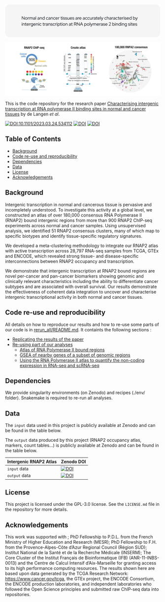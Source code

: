 ![Header](./github-header-image.png)
<!-- # Characterising intergenic transcription at RNA polymerase II binding sites in normal and cancer tissues -->
![Header](./header.png)

This is the code repository for the research paper [Characterising intergenic transcription at RNA polymerase II binding sites in normal and cancer tissues](https://doi.org/10.1101/2023.03.24.534112) by de Langen _et al_. 

[![DOI:10.1101/2023.03.24.534112](http://img.shields.io/badge/DOI-bioRxiv/2023.03.24.534112-B31B1B.svg)](https://doi.org/10.1101/2023.03.24.534112)
[![DOI](https://zenodo.org/badge/DOI/10.5281/zenodo.8091826.svg)](https://doi.org/10.5281/zenodo.8091826)
[![DOI](https://zenodo.org/badge/DOI/10.5281/zenodo.7785393.svg)](https://doi.org/10.5281/zenodo.7785393)

## Table of Contents

- [Background](#background)
- [Code re-use and reproducibility](#code-re-use-and-reproducibility)
- [Dependencies](#dependencies)
- [Data](#data)
- [License](#license)
- [Acknowledgements](#acknowledgements)

## Background

Intergenic transcription in normal and cancerous tissue is pervasive and incompletely understood. To investigate this activity at a global level, we constructed an atlas of over 180,000 consensus RNA Polymerase II (RNAP2) bound intergenic regions from more than 900 RNAP2 ChIP-seq experiments across normal and cancer samples. Using unsupervised analysis, we identified 51 RNAP2 consensus clusters, many of which map to specific biotypes and identify tissue-specific regulatory signatures. 

We developed a meta-clustering methodology to integrate our RNAP2 atlas with active transcription across 28,797 RNA-seq samples from TCGA, GTEx and ENCODE, which revealed strong tissue- and disease-specific interconnections between RNAP2 occupancy and transcription. 

We demonstrate that intergenic transcription at RNAP2 bound regions are novel per-cancer and pan-cancer biomarkers showing genomic and clinically relevant characteristics including the ability to differentiate cancer subtypes and are associated with overall survival. Our results demonstrate the effectiveness of coherent data integration to uncover and characterise intergenic transcriptional activity in both normal and cancer tissues. 

## Code re-use and reproducibility
All details on how to reproduce our results and how to re-use some parts of our code is in [rerun_all/README.md](rerun_all/README.md). It containts the following sections :

* [Replicating the results of the paper](rerun_all/README.md#replicating-the-results-of-the-paper)
* [Re-using part of our analyses](rerun_all/README.md#re-using-part-of-our-analyses)
  + [Atlas of RNA Polymerase II bound regions](rerun_all/README.md#atlas-of-rna-polymerase-ii-bound-regions)
  + [GSEA of nearby genes of a subset of genomic regions](rerun_all/README.md#gsea-of-nearby-genes-of-a-subset-of-genomic-regions)
  + [Using the RNA Polymerase II atlas to quantify the non-coding expression in RNA-seq and scRNA-seq](rerun_all/README.md#using-the-pol-ii-atlas-to-quantify-the-non-coding-expression-in-rna-seq-and-scrna-seq)

## Dependencies
We provide singularity environments (on Zenodo) and recipes (./env/ folder). Snakemake is required to re-run all analyses.


## Data
The `input` data used in this project is publicly available at Zenodo and can be found in the table below.  

The `output` data produced by this project (RNAP2 occupancy atlas, markers, count tables...) is publicly available at Zenodo and can be found in the table below.

Intergenic RNAP2 Atlas | Zenodo DOI
------------- | -------------
`input` data | [![DOI](https://zenodo.org/badge/DOI/10.5281/zenodo.7785393.svg)](https://doi.org/10.5281/zenodo.7785393)
`output` data |  [![DOI](https://zenodo.org/badge/DOI/10.5281/zenodo.8091826.svg)](https://doi.org/10.5281/zenodo.8091826)


## License

This project is licensed under the GPL-3.0 license. See the `LICENSE.md` file in the repository for more details.

## Acknowledgements

This work was supported with ; PhD Fellowship to P.D.L. from the French Ministry of Higher Education and Research (MESR); PhD Fellowship to F.H. from the Provence-Alpes-Côte d’Azur Regional Council (Région SUD); Institut National de la Santé et de la Recherche Médicale (INSERM); The Core Cluster of the Institut Français de Bioinformatique (IFB) (ANR-11-INBS-0013) and the Centre de Calcul Intensif d’Aix-Marseille for granting access to its high performance computing resources. The results shown here are based upon data generated by the TCGA Research Network: https://www.cancer.gov/tcga, the GTEx project, the ENCODE Consortium, the ENCODE production laboratories, and independent laboratories who followed the Open Science principles and submitted raw ChIP-seq data into repositories.
